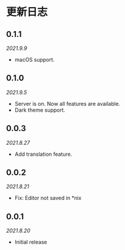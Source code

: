 # 更新日志

## 0.1.1
*2021.9.9*
- macOS support.

## 0.1.0
*2021.9.5*
- Server is on. Now all features are available.
- Dark theme support.

## 0.0.3
*2021.8.27*
- Add translation feature.

## 0.0.2
*2021.8.21*
- Fix: Editor not saved in *nix

## 0.0.1
*2021.8.20*

- Initial release
